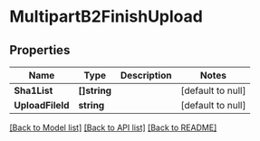 # MultipartB2FinishUpload

## Properties
Name | Type | Description | Notes
------------ | ------------- | ------------- | -------------
**Sha1List** | **[]string** |  | [default to null]
**UploadFileId** | **string** |  | [default to null]

[[Back to Model list]](../README.md#documentation-for-models) [[Back to API list]](../README.md#documentation-for-api-endpoints) [[Back to README]](../README.md)



